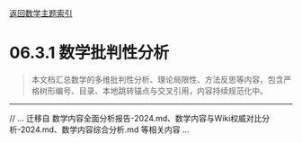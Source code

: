 [返回数学主题索引](./README.md)

# 06.3.1 数学批判性分析

> 本文档汇总数学的多维批判性分析、理论局限性、方法反思等内容，包含严格树形编号、目录、本地跳转锚点与交叉引用，内容持续规范化中。

---

// ... 迁移自 数学内容全面分析报告-2024.md、数学内容与Wiki权威对比分析-2024.md、数学内容综合分析.md 等相关内容 ... 